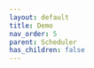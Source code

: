 ```yaml
---
layout: default
title: Demo
nav_order: 5
parent: Scheduler
has_children: false
---
```


<script type="module" src="../../assets/js/build/react-app-render-build.js"></script>

<div id="root"></div>

